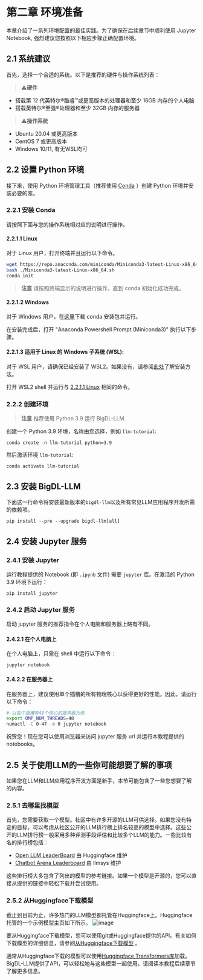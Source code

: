 # 第二章 环境准备

本章介绍了一系列环境配置的最佳实践。为了确保在后续章节中顺利使用 Jupyter Notebook, 强烈建议您按照以下相应步骤正确配置环境。

## 2.1 系统建议
首先，选择一个合适的系统。以下是推荐的硬件与操作系统列表：

>⚠️**硬件**

- 搭载第 12 代英特尔®酷睿™或更高版本的处理器和至少 16GB 内存的个人电脑
- 搭载英特尔®至强®处理器和至少 32GB 内存的服务器

>⚠️**操作系统**

- Ubuntu 20.04 或更高版本
- CentOS 7 或更高版本
- Windows 10/11, 有无WSL均可

## 2.2 设置 Python 环境

接下来，使用 Python 环境管理工具（推荐使用 [Conda](https://docs.conda.io/projects/conda/en/stable/) ）创建 Python 环境并安装必要的库。


### 2.2.1 安装 Conda
请按照下面与您的操作系统相对应的说明进行操作。

#### 2.2.1.1 Linux

对于 Linux 用户，打开终端并且运行以下命令。

```bash
wget https://repo.anaconda.com/miniconda/Miniconda3-latest-Linux-x86_64.sh
bash ./Miniconda3-latest-Linux-x86_64.sh
conda init
```
>**注意**
> 请按照终端显示的说明进行操作，直到 conda 初始化成功完成。


#### 2.2.1.2 Windows

对于 Windows 用户，在[这里](https://docs.conda.io/en/latest/miniconda.html#latest-miniconda-installer-links)下载 conda 安装包并运行。

在安装完成后，打开 "Anaconda Powershell Prompt (Miniconda3)" 执行以下步骤。

#### 2.2.1.3 适用于 Linux 的 Windows 子系统 (WSL):

对于 WSL 用户，请确保已经安装了 WSL2。如果没有，请参阅[此处](https://bigdl.readthedocs.io/en/latest/doc/UserGuide/win.html#install-wsl2l)了解安装方法。

打开 WSL2 shell 并运行与 [2.2.1.1 Linux](#2211-linux) 相同的命令。



### 2.2.2 创建环境
> **注意**
> 推荐使用 Python 3.9 运行 BigDL-LLM.

创建一个 Python 3.9 环境，名称由您选择，例如 `llm-tutorial`:
```
conda create -n llm-tutorial python=3.9
```
然后激活环境 `llm-tutorial`:
```
conda activate llm-tutorial
```

## 2.3 安装 BigDL-LLM

下面这一行命令将安装最新版本的`bigdl-llm`以及所有常见LLM应用程序开发所需的依赖项。
```
pip install --pre --upgrade bigdl-llm[all]
```

## 2.4 安装 Jupyter 服务

### 2.4.1 安装 Jupyter
运行教程提供的 Notebook (即 `.ipynb` 文件) 需要 `jupyter` 库。在激活的 Python 3.9 环境下运行：
```
pip install jupyter
```

### 2.4.2 启动 Jupyter 服务
启动 jupyter 服务的推荐指令在个人电脑和服务器上略有不同。

#### 2.4.2.1 在个人电脑上
在个人电脑上，只需在 shell 中运行以下命令：
```
jupyter notebook
```

#### 2.4.2.2 在服务器上
在服务器上，建议使用单个插槽的所有物理核心以获得更好的性能。因此，请运行以下命令：
```bash
# 以每个插槽有48个核心的服务器为例
export OMP_NUM_THREADS=48
numactl -C 0-47 -m 0 jupyter notebook
```

祝贺您！现在您可以使用浏览器来访问 jupyter 服务 url 并运行本教程提供的notebooks。


## 2.5 关于使用LLM的一些你可能想要了解的事项

如果您在LLM和LLM应用程序开发方面是新手，本节可能包含了一些您想要了解的内容。

### 2.5.1 去哪里找模型

首先，您需要获取一个模型。社区中有许多开源的LLM可供选择。如果您没有特定的目标，可以考虑从社区公开的LLM排行榜上排名较高的模型中选择。这些公开的LLM排行榜一般采用多种评测手段评估和比较多个LLM的能力。一些比较有名的排行榜包括：

- [Open LLM LeaderBoard](https://huggingface.co/spaces/HuggingFaceH4/open_llm_leaderboard) 由 Huggingface 维护 
- [Chatbot Arena Leaderboard](https://huggingface.co/spaces/lmsys/chatbot-arena-leaderboard) 由 llmsys 维护

这些排行榜大多包含了列出的模型的参考链接。如果一个模型是开源的，您可以直接从提供的链接中轻松下载并尝试使用。


### 2.5.2 从Huggingface下载模型

截止到目前为止，许多热门的LLM模型都托管在Huggingface上。Huggingface托管的一个示例模型主页如下所示。
![image](https://github.com/shane-huang/bigdl-llm-tutorial/assets/1995599/a04df95f-5590-4bf1-968c-32cf494ece92)

要从Huggingface下载模型，您可以使用git或Huggingface提供的API。有关如何下载模型的详细信息，请参阅[从Huggingface下载模型](https://huggingface.co/docs/hub/models-downloading) 。

通常从Huggingface下载的模型可以使用[Huggingface Transformers库](https://huggingface.co/docs/transformers/index)加载。BigDL-LLM提供了API，可以轻松地与这些模型一起使用。请阅读本教程后续章节了解更多信息。
